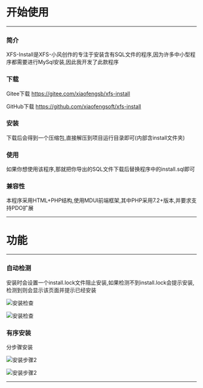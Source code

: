 **开始使用**
========

* * *

### **简介**

XFS-Install是XFS-小风创作的专注于安装含有SQL文件的程序,因为许多中小型程序都需要进行MySql安装,因此我开发了此款程序

### **下载**

Gitee下载 https://gitee.com/xiaofengsb/xfs-install

GitHub下载 https://github.com/xiaofengsoft/xfs-install

### **安装**

下载后会得到一个压缩包,直接解压到项目运行目录即可(内部含install文件夹)

### **使用**

如果你想使用该程序,那就把你导出的SQL文件下载后替换程序中的install.sql即可

### **兼容性**

本程序采用HTML+PHP结构,使用MDUI前端框架,其中PHP采用7.2+版本,并要求支持PDO扩展

* * *

**功能**
======

* * *

### **自动检测**

安装时会设置一个install.lock文件阻止安装,如果检测不到install.lock会提示安装,检测到则会显示该页面并提示已经安装

![安装检查](https://images.gitee.com/uploads/images/2022/0121/215637_815dce28_5371216.png "安装检查")

![安装检查](https://images.gitee.com/uploads/images/2022/0121/215727_4fafaac8_5371216.png "安装检查")

### **有序安装**

分步骤安装

![安装步骤2](https://images.gitee.com/uploads/images/2022/0121/215758_8ee4ec59_5371216.png "安装步骤2")

![安装步骤2](https://images.gitee.com/uploads/images/2022/0121/215812_d95a6f4d_5371216.png "安装步骤2")

* * *